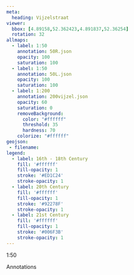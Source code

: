 ```yaml
---
meta:
  heading: Vijzelstraat
viewer:
  bbox: [4.89158,52.362423,4.891837,52.36254]
  rotation: 32
allmaps:
  - label: 1:50
    annotation: 50R.json
    opacity: 100
    saturation: 100
  - label: 1:50
    annotation: 50L.json
    opacity: 100
    saturation: 100
  - label: 1:200
    annotation: 200vijzel.json
    opacity: 60
    saturation: 0
    removeBackground:
      color: "#ffffff"
      threshold: 35
      hardness: 70
    colorize: "#ffffff"
geojson:
 - filename:
legend:
  - label: 16th - 18th Century
    fill: '#ffffff'
    fill-opacity: 1
    stroke: '#ED1C24'
    stroke-opacity: 1
  - label: 20th Century
    fill: '#ffffff'
    fill-opacity: 1
    stroke: '#92278F'
    stroke-opacity: 1
  - label: 21st Century
    fill: '#ffffff'
    fill-opacity: 1
    stroke: '#006F3B'
    stroke-opacity: 1
---
```

1:50

Annotations